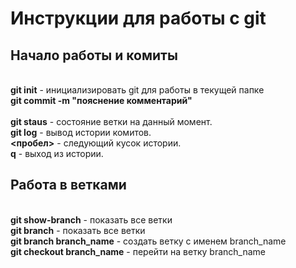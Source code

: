 # Инструкции для работы с git
## Начало работы и комиты
<br> **git init** - инициализировать git для работы в текущей папке
<br> **git commit -m "пояснение комментарий"**  
<br> **git staus** - состояние ветки на данный момент. 
<br> **git log** - вывод истории комитов. 
<br> **<пробел>** - следующий кусок истории. 
<br> **q** - выход из истории.  
##

## Работа в ветками
<br> **git show-branch** -  показать все ветки
<br> **git branch** -  показать все ветки
<br> **git branch branch_name** -  создать ветку с именем branch_name
<br> **git checkout branch_name** -  перейти на ветку branch_name
##
